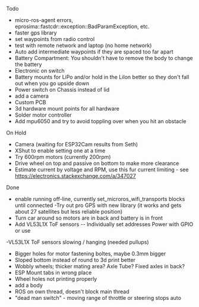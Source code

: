 Todo
- micro-ros-agent errors, eprosima::fastcdr::exception::BadParamException, etc.
- faster gps library
- set waypoints from radio control
- test with remote network and laptop (no home network)
- Auto add intermediate waypoints if they are spaced too far apart
- Battery Compartment:  You shouldn't have to remove the body to change the battery
- Electronic on switch
- Battery mounts for LiPo and/or hold in the LiIon better so they don't fall out when you go upside down
- Power switch on Chassis instead of lid
- add a camera
- Custom PCB
- 3d hardware mount points for all hardware
- Solder motor controller
- Add mpu6050 and try to avoid toppling over when you hit an obstacle

On Hold
- Camera (waiting for ESP32Cam results from Seth)
- XShut to enable setting one at a time
- Try 600rpm motors (currently 200rpm)
- Drive wheel on top and passive on bottom to make more clearance
- Estimate current by voltage and RPM, use this fur current limiting - see https://electronics.stackexchange.com/a/347027



Done
- enable running off-line, currently set_microros_wifi_transports blocks until connected
-Try out pro GPS with new library (it works and gets about 27 satellites but less reliable position)
- Turn car around so motors are in back and battery is in front
- Add VL53L1X ToF sensors
-- Individually set addresses Power with GPIO or use 

-VL53L1X ToF sensors slowing / hanging (needed pullups)
- Bigger holes for motor fastening boltes, maybe 0.3mm bigger
- Sloped bottom instead of round to 3d print better
- Wobbly wheels; thicker mating area? Axle Tube? Fixed axles in back?
- ESP Mount tabs in wrong place
- Wheel holes not printing properly
- add a body
- ROS on own thread, doesn't block main thread
- "dead man switch" - moving range of throttle or steering stops auto
